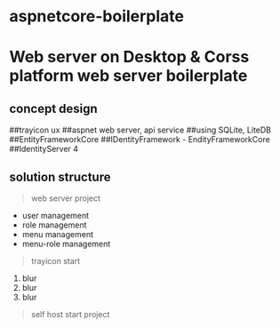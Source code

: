 # aspnetcore-boilerplate

Web server on Desktop & Corss platform web server boilerplate
======
concept design
------
  ##trayicon ux
  ##aspnet web server, api service
  ##using SQLite, LiteDB
  ##EntityFrameworkCore
  ##IDentityFramework - EndityFrameworkCore
  ##IdentityServer 4

solution structure
------

> web server project
 + user management
 + role management
 + menu management
 + menu-role management
 
> trayicon start
  1. blur
  2. blur
  3. blur

> self host start project
